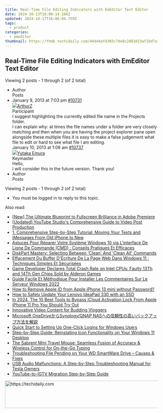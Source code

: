 ```yaml
---
title: Real-Time File Editing Indicators with EmEditor Text Editor
date: 2024-10-13T16:08:14.166Z
updated: 2024-10-17T16:06:04.759Z
tags:
  - product
categories:
  - emeditor
thumbnail: https://thmb.techidaily.com/44d44af4303c7de8c2d81023af1bd7a1796056772dd848c61266c864592a23af.jpg
---
```


## Real-Time File Editing Indicators with EmEditor Text Editor

Viewing 2 posts - 1 through 2 (of 2 total)

* Author  
Posts
* January 9, 2013 at 7:03 pm [#10731](https://tools.techidaily.com/emeditor/products/)  
[![](https://secure.gravatar.com/avatar/05eb1a75467975d114393531e800d20c?s=80&d=identicon&r=g)ArthurZ](https://www.emeditor.com/forums/users/ArthurZ/ "View ArthurZ's profile")  
Participant  
I suggest highlighting the currently edited file name in the Projects folder.  
 I can explain why: at times the file names under a folder are very closely matching and then when you are having the project explorer pane open alongside these multiple files it is easy to make a false judgement what file to edit or hard to see what file I am editing.  
January 10, 2013 at 1:08 am [#10737](https://tools.techidaily.com/emeditor/products/)  
[![](https://secure.gravatar.com/avatar/a0a6377144ed3636f985d87303f65ed2?s=80&d=identicon&r=g)Yutaka Emura](https://www.emeditor.com/forums/users/yemura/ "View Yutaka Emura's profile")  
Keymaster  
Hello,  
 I will consider this in the future version. Thank you!
* Author  
Posts

Viewing 2 posts - 1 through 2 (of 2 total)

* You must be logged in to reply to this topic.

<ins class="adsbygoogle"
     style="display:block"
     data-ad-format="autorelaxed"
     data-ad-client="ca-pub-7571918770474297"
     data-ad-slot="1223367746"></ins>

<ins class="adsbygoogle"
     style="display:block"
     data-ad-client="ca-pub-7571918770474297"
     data-ad-slot="8358498916"
     data-ad-format="auto"
     data-full-width-responsive="true"></ins>

<span class="atpl-alsoreadstyle">Also read:</span>
<div><ul>
<li><a href="https://some-skills.techidaily.com/new-the-ultimate-blueprint-to-fullscreen-brilliance-in-adobe-premiere/"><u>[New] The Ultimate Blueprint to Fullscreen Brilliance in Adobe Premiere</u></a></li>
<li><a href="https://youtube-web.techidaily.com/ed-youtube-studios-comprehensive-guide-to-video-post-production/"><u>[Updated] YouTube Studio's Comprehensive Guide to Video Post Production</u></a></li>
<li><a href="https://win-marvelous.techidaily.com/1-comprehensive-step-by-step-tutorial-moving-your-texts-and-imessages-from-old-iphone-to-new/"><u>1. Comprehensive Step-by-Step Tutorial: Moving Your Texts and iMessages From Old iPhone to New</u></a></li>
<li><a href="https://discover-guides.techidaily.com/astuces-pour-reparer-votre-systeme-windows-10-via-linterface-de-ligne-de-commande-cmd-conseils-pratiques-et-efficaces/"><u>Astuces Pour Réparer Votre Système Windows 10 via L'interface De Ligne De Commande (CMD) : Conseils Pratiques Et Efficaces</u></a></li>
<li><a href="https://win-marvelous.techidaily.com/diskpart-mastery-selecting-between-clean-and-clean-all-commands/"><u>DiskPart Mastery: Selecting Between 'Clean' And 'Clean All' Commands</u></a></li>
<li><a href="https://win-marvelous.techidaily.com/effacement-du-buffer-decriture-de-la-page-web-dans-windows-11-techniques-simples-et-securisees/"><u>Effacement Du Buffer D'Écriture De La Page Web Dans Windows 11 : Techniques Simples Et Sécurisées</u></a></li>
<li><a href="https://hardware-updates.techidaily.com/game-developer-declares-total-crash-rate-on-intel-cpus-faulty-13th-and-14th-gen-chips-sold-by-alderon-games/"><u>Game Developer Declares Total Crash Rate on Intel CPUs: Faulty 13Th and 14Th Gen Chips Sold by Alderon Games</u></a></li>
<li><a href="https://win-marvelous.techidaily.com/guide-facile-et-methodique-pour-installer-les-commentaires-sur-le-serveur-windows-2022/"><u>Guide Facile Et Méthodique Pour Installer Les Commentaires Sur Le Serveur Windows 2022</u></a></li>
<li><a href="https://apple-account.techidaily.com/how-to-remove-apple-id-from-apple-iphone-13-mini-without-password-by-drfone-ios/"><u>How to Remove Apple ID from Apple iPhone 13 mini without Password?</u></a></li>
<li><a href="https://win-marvelous.techidaily.com/how-to-safely-update-your-lenovo-ideapad-330-with-an-ssd/"><u>How to Safely Update Your Lenovo IdeaPad 330 with an SSD</u></a></li>
<li><a href="https://activate-lock.techidaily.com/in-2024-the-10-best-tools-to-bypass-icloud-activation-lock-from-apple-iphone-11-pro-you-should-try-out-by-drfone-ios/"><u>In 2024, The 10 Best Tools to Bypass iCloud Activation Lock From Apple iPhone 11 Pro You Should Try Out</u></a></li>
<li><a href="https://fox-direct.techidaily.com/innovative-video-content-for-budding-vloggers/"><u>Innovative Video Content for Budding Vloggers</u></a></li>
<li><a href="https://win-marvelous.techidaily.com/microsoft-onedrivesynologyqnap-nas/"><u>Microsoft OneDriveからSynology/QNAP NASへの信頼性の高いバックアップ方法を解説</u></a></li>
<li><a href="https://tech-renaissance.techidaily.com/quick-start-to-setting-up-one-click-logins-for-windows-users/"><u>Quick Start to Setting Up One-Click Logins for Windows Users</u></a></li>
<li><a href="https://win-marvelous.techidaily.com/step-by-step-guide-reinstating-icon-functionality-on-your-windows-11-desktop/"><u>Step-by-Step Guide: Reinstating Icon Functionality on Your Windows 11 Desktop</u></a></li>
<li><a href="https://buynow-tips.techidaily.com/the-sabrent-mini-travel-mouse-seamless-fusion-of-accuracy-and-wireless-control-for-on-the-go-typing/"><u>The Sabrent Mini Travel Mouse: Seamless Fusion of Accuracy & Wireless Control for On-the-Go Typing</u></a></li>
<li><a href="https://win-marvelous.techidaily.com/troubleshooting-file-pending-on-your-wd-smartware-drive-causes-and-fixes/"><u>Troubleshooting File Pending on Your WD SmartWare Drive – Causes & Fixes</u></a></li>
<li><a href="https://win-marvelous.techidaily.com/usb-audio-malfunctions-a-step-by-step-troubleshooting-manual-for-tesla-owners/"><u>USB Audio Malfunctions: A Step-by-Step Troubleshooting Manual for Tesla Owners</u></a></li>
<li><a href="https://youtube-clips.techidaily.com/youtube-to-igtv-migration-step-by-step-guide/"><u>YouTube-to-IGTV Migration Step-by-Step Guide</u></a></li>
</ul></div>

<!-- affiliate ads begin -->
<a href="https://wigfever.sjv.io/c/5597632/2014854/22899" target="_top" id="2014854">
  <img src="//a.impactradius-go.com/display-ad/22899-2014854" border="0" alt="https://techidaily.com" width="728" height="90"/>
</a>
<img height="0" width="0" src="https://wigfever.sjv.io/i/5597632/2014854/22899" style="position:absolute;visibility:hidden;" border="0" />
<!-- affiliate ads end -->

